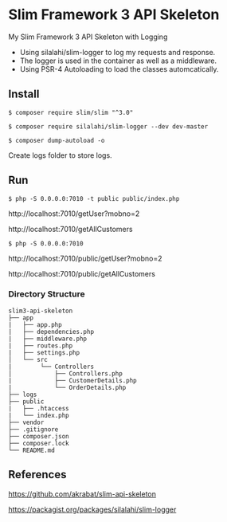 # Slim Framework 3 API Skeleton
My Slim Framework 3 API Skeleton with Logging

* Using silalahi/slim-logger to log my requests and response.
* The logger is used in the container as well as a middleware.
* Using PSR-4 Autoloading to load the classes automcatically.

## Install

```shell
$ composer require slim/slim "^3.0"

$ composer require silalahi/slim-logger --dev dev-master

$ composer dump-autoload -o

```

Create logs folder to store logs.

## Run

```shell
$ php -S 0.0.0.0:7010 -t public public/index.php
```

http://localhost:7010/getUser?mobno=2

http://localhost:7010/getAllCustomers

```shell
$ php -S 0.0.0.0:7010 
```

http://localhost:7010/public/getUser?mobno=2

http://localhost:7010/public/getAllCustomers

### Directory Structure

```
slim3-api-skeleton
├── app
|   ├── app.php
|   ├── dependencies.php
|   ├── middleware.php
|   ├── routes.php
|   ├── settings.php
│   └── src
|        └── Controllers
│            ├── Controllers.php
|            ├── CustomerDetails.php
|            └── OrderDetails.php
├── logs
├── public
|   ├── .htaccess
|   └── index.php
├── vendor
├── .gitignore
├── composer.json
├── composer.lock
└── README.md
```


## References

https://github.com/akrabat/slim-api-skeleton

https://packagist.org/packages/silalahi/slim-logger
